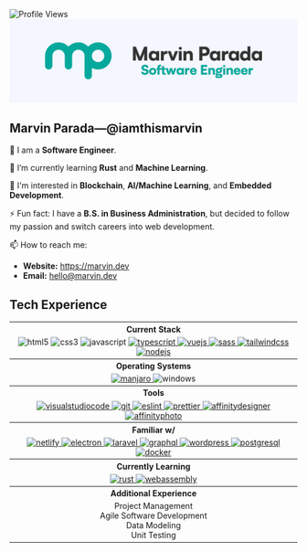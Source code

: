 ![Profile Views](https://gpvc.arturio.dev/iamthismarvin)
![Marvin](https://raw.githubusercontent.com/iamthismarvin/iamthismarvin/master/images/banner.png)

## Marvin Parada—@iamthismarvin

🔭 I am a **Software Engineer**.

🌱 I’m currently learning **Rust** and **Machine Learning**.

📝 I'm interested in **Blockchain**, **AI/Machine Learning**, and **Embedded Development**.

⚡ Fun fact: I have a **B.S. in Business Administration**, but decided to follow my passion and switch careers into web development.

📫 How to reach me:

- **Website:** https://marvin.dev
- **Email:** hello@marvin.dev

## Tech Experience

<table>
  <tbody>
    <tr>
      <th align="center">Current Stack</th>
    </tr>
    <tr>
      <td align="center">
        <img src='https://cdn.jsdelivr.net/gh/iamthismarvin/iamthismarvin@master/images/icons/html5.svg' alt='html5' height='40'>
        <img src='https://cdn.jsdelivr.net/gh/iamthismarvin/iamthismarvin@master/images/icons/css3.svg' alt='css3' height='40'>
        <img src='https://cdn.jsdelivr.net/gh/iamthismarvin/iamthismarvin@master/images/icons/javascript.svg' alt='javascript' height='40'>
        <a href="https://www.typescriptlang.org/" target="_blank" rel="noreferrer">
          <img src='https://cdn.jsdelivr.net/gh/iamthismarvin/iamthismarvin@master/images/icons/typescript.svg' alt='typescript' height='40'>
        </a>
        <a href="https://vuejs.org/" target="_blank" rel="noreferrer">
          <img src='https://cdn.jsdelivr.net/gh/iamthismarvin/iamthismarvin@master/images/icons/vue-dot-js.svg' alt='vuejs' height='40'>
        </a>
        <a href="https://sass-lang.com/" target="_blank" rel="noreferrer">
          <img src='https://cdn.jsdelivr.net/gh/iamthismarvin/iamthismarvin@master/images/icons/sass.svg' alt='sass' height='40'>
        </a>
        <a href="https://tailwindcss.com/" target="_blank" rel="noreferrer">
          <img src='https://cdn.jsdelivr.net/gh/iamthismarvin/iamthismarvin@master/images/icons/tailwindcss.svg' alt='tailwindcss' height='40'>
        </a>
        <a href="https://nodejs.org/en/" target="_blank" rel="noreferrer">
          <img src='https://cdn.jsdelivr.net/gh/iamthismarvin/iamthismarvin@master/images/icons/node-dot-js.svg' alt='nodejs' height='40'>
        </a>
      </td>
    </tr>
  </tbody>
  <tbody>
    <tr>
      <th align="center">Operating Systems</th>
    </tr>
    <tr>
      <td align="center">
        <a href="https://manjaro.org/" target="_blank" rel="noreferrer">        
          <img src='https://cdn.jsdelivr.net/gh/iamthismarvin/iamthismarvin@master/images/icons/manjaro.svg' alt='manjaro' height='40'>
        </a>
        <img src='https://cdn.jsdelivr.net/gh/iamthismarvin/iamthismarvin@master/images/icons/windows.svg' alt='windows' height='40'> 
      </td>
    </tr>
  </tbody>
  <tbody>
    <tr>
      <th align="center">Tools</th>
    </tr>
    <tr>
      <td align="center"">
        <a href="https://code.visualstudio.com/" target="_blank" rel="noreferrer">
          <img src='https://cdn.jsdelivr.net/gh/iamthismarvin/iamthismarvin@master/images/icons/visualstudiocode.svg' alt='visualstudiocode' height='40'>
        </a>
        <a href="https://git-scm.com/" target="_blank" rel="noreferrer">
          <img src='https://cdn.jsdelivr.net/gh/iamthismarvin/iamthismarvin@master/images/icons/git.svg' alt='git' height='40'>
        </a>
        <a href="https://eslint.org/" target="_blank" rel="noreferrer">
          <img src='https://cdn.jsdelivr.net/gh/iamthismarvin/iamthismarvin@master/images/icons/eslint.svg' alt='eslint' height='40'>
        </a>
        <a href="https://prettier.io/" target="_blank" rel="noreferrer">
          <img src='https://cdn.jsdelivr.net/gh/iamthismarvin/iamthismarvin@master/images/icons/prettier.svg' alt='prettier' height='40'>
        </a>
        <a href="https://affinity.serif.com/en-gb/designer/" target="_blank" rel="noreferrer">
          <img src='https://cdn.jsdelivr.net/gh/iamthismarvin/iamthismarvin@master/images/icons/affinitydesigner.svg' alt='affinitydesigner' height='40'>
        </a>
        <a href="https://affinity.serif.com/en-gb/photo/" target="_blank" rel="noreferrer">
          <img src='https://cdn.jsdelivr.net/gh/iamthismarvin/iamthismarvin@master/images/icons/affinityphoto.svg' alt='affinityphoto' height='40'>
        </a>
      </td>
    </tr>
  </tbody>
  <tbody>
    <tr>
      <th align="center">Familiar w/</th>
    </tr>
    <tr>
      <td align="center"">
        <a href="https://www.netlify.com/" target="_blank" rel="noreferrer">
          <img src='https://cdn.jsdelivr.net/gh/iamthismarvin/iamthismarvin@master/images/icons/netlify.svg' alt='netlify' height='40'>
        </a>
        <a href="https://www.electronjs.org/" target="_blank" rel="noreferrer">
          <img src='https://cdn.jsdelivr.net/gh/iamthismarvin/iamthismarvin@master/images/icons/electron.svg' alt='electron' height='40'>
        </a>
        <a href="https://laravel.com/" target="_blank" rel="noreferrer">
          <img src='https://cdn.jsdelivr.net/gh/iamthismarvin/iamthismarvin@master/images/icons/laravel.svg' alt='laravel' height='40'>
        </a>
        <a href="https://graphql.org/" target="_blank" rel="noreferrer">
          <img src='https://cdn.jsdelivr.net/gh/iamthismarvin/iamthismarvin@master/images/icons/graphql.svg' alt='graphql' height='40'>
        </a>
        <a href="https://wordpress.org/" target="_blank" rel="noreferrer">
          <img src='https://cdn.jsdelivr.net/gh/iamthismarvin/iamthismarvin@master/images/icons/wordpress.svg' alt='wordpress' height='40'>
        </a>
        <a href="https://www.postgresql.org/" target="_blank" rel="noreferrer">
          <img src='https://cdn.jsdelivr.net/gh/iamthismarvin/iamthismarvin@master/images/icons/postgresql.svg' alt='postgresql' height='40'>
        </a>
        <a href="https://www.docker.com/" target="_blank" rel="noreferrer">
          <img src='https://cdn.jsdelivr.net/gh/iamthismarvin/iamthismarvin@master/images/icons/docker.svg' alt='docker' height='40'>
        </a>
      </td>
    </tr>
  </tbody>
  <tbody>
    <tr>
      <th align="center">Currently Learning</th>
    </tr>
    <tr>
      <td align="center"">
        <a href="https://www.rust-lang.org/" target="_blank" rel="noreferrer">
          <img src='https://cdn.jsdelivr.net/gh/iamthismarvin/iamthismarvin@master/images/icons/rust.svg' alt='rust' height='40'>
        </a>
        <a href="https://webassembly.org/" target="_blank" rel="noreferrer">
          <img src='https://cdn.jsdelivr.net/gh/iamthismarvin/iamthismarvin@master/images/icons/webassembly.svg' alt='webassembly' height='40'>
        </a>
      </td>
    </tr>
  </tbody>
  <tbody>
    <tr>
      <th align="center">Additional Experience</th>
    </tr>
    <tr align="center">
      <td>
        Project Management<br>
        Agile Software Development<br>
        Data Modeling<br>
        Unit Testing<br>
      </td>
    </tr>
  </tbody>
</table>

<!-- ## Stats -->

<!-- ![Top Used Languages](https://github-readme-stats.vercel.app/api/top-langs/?username=iamthismarvin&layout=compact&title_color=00C59C&text_color=444444&icon_color=00C59C) -->

<!-- ![GitHub Stats](https://github-readme-stats.vercel.app/api?username=iamthismarvin&show_icons=true&count_private=true&include_all_commits=true&title_color=00C59C&text_color=444444&icon_color=00C59C) -->

